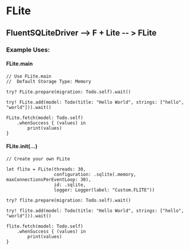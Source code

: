 # FLite

## FluentSQLiteDriver --> F + Lite -- > FLite

### Example Uses:

#### FLite.main
```
// Use FLite.main
//  Default Storage Type: Memory

try? FLite.prepare(migration: Todo.self).wait()

try! FLite.add(model: Todo(title: "Hello World", strings: ["hello", "world"])).wait()

FLite.fetch(model: Todo.self)
    .whenSuccess { (values) in
        print(values)
}
```

#### FLite.init(...)
```
// Create your own FLite

let flite = FLite(threads: 30,
                  configuration: .sqlite(.memory, maxConnectionsPerEventLoop: 30),
                  id: .sqlite,
                  logger: Logger(label: "Custom.FLITE"))

try? flite.prepare(migration: Todo.self).wait()

try! flite.add(model: Todo(title: "Hello World", strings: ["hello", "world"])).wait()

flite.fetch(model: Todo.self)
    .whenSuccess { (values) in
        print(values)
}
```
